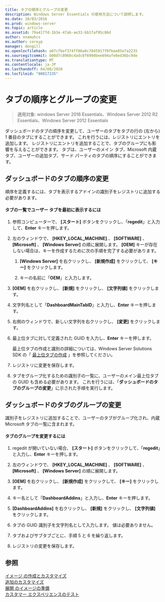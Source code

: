 ```yaml
---
title: タブの順序とグループの変更
description: Windows Server Essentials の使用方法について説明します。
ms.date: 10/03/2016
ms.prod: windows-server
ms.topic: article
ms.assetid: 79a417fd-1b3e-47ab-ae33-bb1faf95c86d
author: nnamuhcs
ms.author: coreyp
manager: dongill
ms.openlocfilehash: a07cfbef374ff86a8c7845917f0fbae85e7a2235
ms.sourcegitcommit: b00d7c8968c4adc8f699dbee694afe6ed36bc9de
ms.translationtype: MT
ms.contentlocale: ja-JP
ms.lasthandoff: 04/08/2020
ms.locfileid: "80817235"
---
```

# <a name="change-the-order-and-grouping-of-tabs"></a>タブの順序とグループの変更

>適用対象: windows Server 2016 Essentials、Windows Server 2012 R2 Essentials、Windows Server 2012 Essentials

ダッシュボードのタブの順序を変更して、ユーザーのタブをタブの行の (左から) 1 番目のタブにすることができます。 これを行うには、レジストリにエントリを追加します。 レジストリにエントリを追加することで、タブのグループにも影響を与えることができます。 タブは、ユーザーのメイン タブ、Microsoft 内蔵タブ、ユーザーの追加タブ、サード パーティのタブの順序にすることができます。  
  
## <a name="change-the-order-of-the-tabs-in-the-dashboard"></a>ダッシュボードのタブの順序の変更  
 順序を定義するには、タブを表示するアドインの識別子をレジストリに追加する必要があります。  
  
#### <a name="to-display-your-tab-first-in-the-list-of-tabs"></a>タブの一覧でユーザー タブを最初に表示するには  
  
1.  参照コンピューターで、 **[スタート]** ボタンをクリックし、「**regedit**」と入力して、**Enter** キーを押します。  
  
2.  左のウィンドウで、 **[HKEY_LOCAL_MACHINE]** 、 **[SOFTWARE]** 、 **[Microsoft]** 、 **[Windows Server]** の順に展開します。 **[OEM]** キーが存在しない場合は、キーを作成するために次の手順を完了する必要があります。  
  
    1.  **[Windows Server]** を右クリックし、 **[新規作成]** をクリックして、 **[キー]** をクリックします。  
  
    2.  キーの名前に「**OEM**」と入力します。  
  
3.  **[OEM]** を右クリックし、 **[新規]** をクリックし、 **[文字列値]** をクリックします。  
  
4.  文字列名として「**DashboardMainTabID**」と入力し、**Enter** キーを押します。  
  
5.  右側のウィンドウで、新しい文字列を右クリックし、 **[変更]** をクリックします。  
  
6.  最上位タブに対して定義された GUID を入力し、**Enter** キーを押します。  
  
     最上位タブの作成と識別の詳細については、Windows Server Solutions SDK の「 [最上位タブの作成](https://msdn.microsoft.com/library/gg513957) 」を参照してください。  
  
7.  レジストリに変更を保存します。  
  
8.  タブをグループ化するための識別子の一覧に、ユーザーのメイン最上位タブの GUID も含める必要があります。 これを行うには、「**ダッシュボードのタブのグループの変更**」に示された手順を実行します。  
  
## <a name="change-the-grouping-of-tabs-in-the-dashboard"></a>ダッシュボードのタブのグループの変更  
 識別子をレジストリに追加することで、ユーザーのタブがグループ化され、内蔵 Microsoft タブの一覧に含まれます。  
  
#### <a name="to-change-the-grouping-of-tabs"></a>タブのグループを変更するには  
  
1.  regedit が開いていない場合、 **[スタート]** ボタンをクリックして、「**regedit**」と入力し、**Enter** キーを押します。  
  
2.  左のウィンドウで、 **[HKEY_LOCAL_MACHINE]** 、 **[SOFTWARE]** 、 **[Microsoft]** 、 **[Windows Server]** の順に展開します。  
  
3.  **[OEM]** を右クリックし、 **[新規作成]** をクリックして、 **[キー]** をクリックします。  
  
4.  キー名として「**DashboardAddins**」と入力し、**Enter** キーを押します。  
  
5.  **[DashboardAddins]** を右クリックし、 **[新規]** をクリックし、 **[文字列値]** をクリックします。  
  
6.  タブの GUID 識別子を文字列名として入力します。 値は必要ありません。  
  
7.  タブおよびサブタブごとに、手順 5 と 6 を繰り返します。  
  
8.  レジストリの変更を保存します。  
  
## <a name="see-also"></a>参照  
 [イメージ  の作成とカスタマイズ](Creating-and-Customizing-the-Image.md)  
 [追加のカスタマイズ](Additional-Customizations.md)   
 [展開  のイメージの準備](Preparing-the-Image-for-Deployment.md)  
 [カスタマー エクスペリエンスのテスト](Testing-the-Customer-Experience.md)